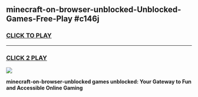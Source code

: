 
## minecraft-on-browser-unblocked-Unblocked-Games-Free-Play #c146j
<h3>
<a href="https://us.freeplayer.one?title=minecraft-on-browser-unblocked&ref=9M">CLICK TO PLAY</a></h3>
<hr>

<h3>
<a href="https://us.freeplayer.one?title=minecraft-on-browser-unblocked&ref=9M">CLICK 2 PLAY</a>
  
</h3>

<a href="https://us.freeplayer.one?title=minecraft-on-browser-unblocked&ref=9M"><img src="https://clearcache.store/games.png"></a>


**minecraft-on-browser-unblocked games unblocked: Your Gateway to Fun and Accessible Online Gaming**
